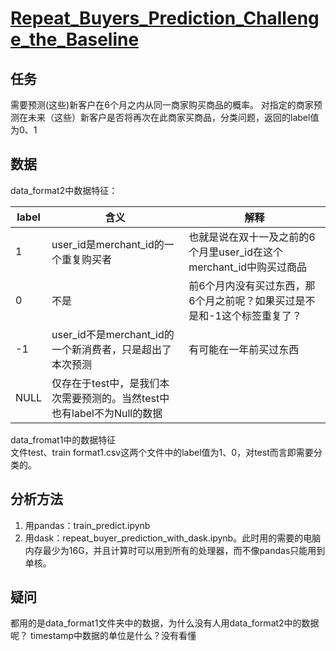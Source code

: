 # [Repeat_Buyers_Prediction_Challenge_the_Baseline](https://tianchi.aliyun.com/getStart/information.htm?spm=5176.11165291.5678.2.4cb96764mpRgOE&raceId=231576)

## 任务
需要预测(这些)新客户在6个月之内从同一商家购买商品的概率。
对指定的商家预测在未来（这些）新客户是否将再次在此商家买商品，分类问题，返回的label值为0、1

## 数据
data_format2中数据特征：

|**label**|含义|解释|
|---------|----|---|
|1|user_id是merchant_id的一个重复购买者|也就是说在双十一及之前的6个月里user_id在这个merchant_id中购买过商品|
|0|不是|前6个月内没有买过东西，那6个月之前呢？如果买过是不是和-1这个标签重复了？|
|-1|user_id不是merchant_id的一个新消费者，只是超出了本次预测|有可能在一年前买过东西|
|NULL|仅存在于test中，是我们本次需要预测的。当然test中也有label不为Null的数据|

data_fromat1中的数据特征<br>
文件test、train format1.csv这两个文件中的label值为1、0，对test而言即需要分类的。

## 分析方法
1. 用pandas：train_predict.ipynb
2. 用dask：repeat_buyer_prediction_with_dask.ipynb。此时用的需要的电脑内存最少为16G，并且计算时可以用到所有的处理器，而不像pandas只能用到单核。

## 疑问
都用的是data_format1文件夹中的数据，为什么没有人用data_format2中的数据呢？
timestamp中数据的单位是什么？没有看懂

